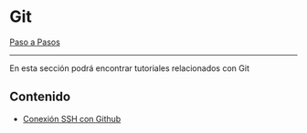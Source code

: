 # Git

[Paso a Pasos](../README.md)

---

En esta sección podrá encontrar tutoriales relacionados con Git

## Contenido

- [Conexión SSH con Github](readme.md)

